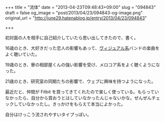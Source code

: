 +++
title = "流体"
date = "2013-04-23T09:48:43+09:00"
slug = "094843"
draft = false
og_image = "post/2013/04/23/094843-og-image.png"
original_url = "http://june29.hatenablog.jp/entry/2013/04/23/094843"

+++

<p>初対面の人を相手に自己紹介していたら思い出してきたので、書く。</p>
<p>16歳のとき、大好きだった恋人の影響もあって、<a class="keyword" href="http://d.hatena.ne.jp/keyword/%A5%F4%A5%A3%A5%B8%A5%E5%A5%A2%A5%EB%B7%CF">ヴィジュアル系</a>バンドの楽曲をよく聴いていた。</p>
<p>19歳のとき、寮の相部屋くんの強い影響を受け、メロコア系をよく聴くようになった。</p>
<p>21歳のとき、研究室の同期たちの影響で、ウェブに興味を持つようになった。</p>
<p>最近だと、仲間が Fitbit を買ってきてくれたので楽しく使っている。もらっていなかったら、自分から買おうとはしていなかったんじゃないかな。ぜんぜんチェックしていなかったし。きっかけをもらえて本当によかった。</p>
<p>自分はけっこう流されやすいタイプっぽい。</p>